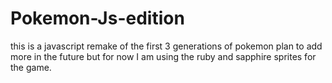 # Pokemon-Js-edition
this is a javascript remake of the first 3 generations of pokemon plan to add more in the future but for now I am using the ruby and sapphire sprites for the game.
